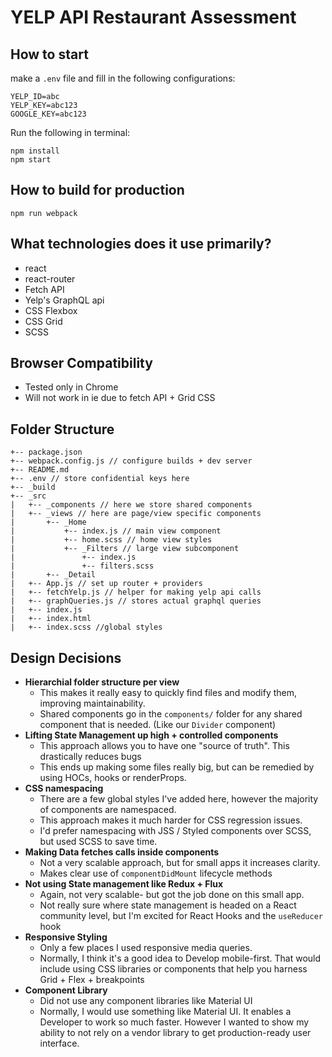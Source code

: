 # YELP API Restaurant Assessment

## How to start
make a `.env` file and fill in the following configurations:
```
YELP_ID=abc
YELP_KEY=abc123
GOOGLE_KEY=abc123
```

Run the following in terminal:
```
npm install
npm start
```

## How to build for production
```
npm run webpack
```

## What technologies does it use primarily?
- react
- react-router
- Fetch API
- Yelp's GraphQL api
- CSS Flexbox
- CSS Grid
- SCSS

## Browser Compatibility
- Tested only in Chrome
- Will not work in ie due to fetch API + Grid CSS

## Folder Structure
```
+-- package.json
+-- webpack.config.js // configure builds + dev server
+-- README.md
+-- .env // store confidential keys here
+-- _build
+-- _src
|   +-- _components // here we store shared components
|   +-- _views // here are page/view specific components
|       +-- _Home
|           +-- index.js // main view component
|           +-- home.scss // home view styles
|           +-- _Filters // large view subcomponent
|               +-- index.js
|               +-- filters.scss
|       +-- _Detail
|   +-- App.js // set up router + providers
|   +-- fetchYelp.js // helper for making yelp api calls
|   +-- graphQueries.js // stores actual graphql queries
|   +-- index.js
|   +-- index.html
|   +-- index.scss //global styles

```

## Design Decisions
- **Hierarchial folder structure per view**
  - This makes it really easy to quickly find files and modify them, improving maintainability.
  - Shared components go in the `components/` folder for any shared component that is needed. (Like our `Divider` component)
- **Lifting State Management up high + controlled components**
  - This approach allows you to have one "source of truth". This drastically reduces bugs
  - This ends up making some files really big, but can be remedied by using HOCs, hooks or renderProps.
- **CSS namespacing**
  - There are a few global styles I've added here, however the majority of components are namespaced.
  - This approach makes it much harder for CSS regression issues.
  - I'd prefer namespacing with JSS / Styled components over SCSS, but used SCSS to save time.
- **Making Data fetches calls inside components**
  - Not a very scalable approach, but for small apps it increases clarity.
  - Makes clear use of `componentDidMount` lifecycle methods
- **Not using State management like Redux + Flux**
  - Again, not very scalable- but got the job done on this small app.
  - Not really sure where state management is headed on a React community level, but I'm excited for React Hooks and the `useReducer` hook
- **Responsive Styling**
  - Only a few places I used responsive media queries.
  - Normally, I think it's a good idea to Develop mobile-first. That would include using CSS libraries or components that help you harness Grid + Flex + breakpoints
- **Component Library**
  - Did not use any component libraries like Material UI
  - Normally, I would use something like Material UI. It enables a Developer to work so much faster. However I wanted to show my ability to not rely on a vendor library to get production-ready user interface.